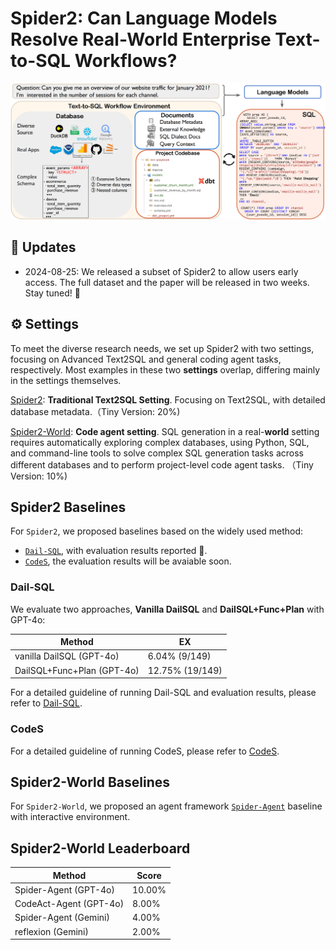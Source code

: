 # Spider2: Can Language Models Resolve Real-World Enterprise Text-to-SQL Workflows?

![Local Image](./assets/Spider2.png)

## 📢 Updates

- 2024-08-25: We released a subset of Spider2 to allow users early access. The full dataset and the paper will be released in two weeks. Stay tuned! 🤗


## ⚙️ Settings

To meet the diverse research needs, we set up Spider2 with two settings, focusing on Advanced Text2SQL and general coding agent tasks, respectively. Most examples in these two **settings** overlap, differing mainly in the settings themselves.

[Spider2](https://github.com/xlang-ai/spider2/tree/main/spider2): **Traditional Text2SQL Setting**. Focusing on Text2SQL, with detailed database metadata.（Tiny Version: 20%)

[Spider2-World](https://github.com/xlang-ai/spider2/tree/main/spider2-world): **Code agent setting**. SQL generation in a real-**world** setting requires automatically exploring complex databases, using Python, SQL, and command-line tools to solve complex SQL generation tasks across different databases and to perform project-level code agent tasks. （Tiny Version: 10%)


## Spider2 Baselines

For `Spider2`, we proposed baselines based on the widely used method: 
- [`Dail-SQL`](https://github.com/xlang-ai/spider2/blob/main/spider2-baselines/DailSQL/README.md), with evaluation results reported :test_tube:.
- [`CodeS`](https://github.com/xlang-ai/spider2/tree/main/spider2-baselines/CodeS/README.md), the evaluation results will be avaiable soon.


### Dail-SQL

We evaluate two approaches, **Vanilla DailSQL** and **DailSQL+Func+Plan** with GPT-4o:
  
| Method                     | EX   |
| -------------------------- | ---- |
| vanilla DailSQL (GPT-4o)   | 6.04% (9/149) |
| DailSQL+Func+Plan (GPT-4o) | 12.75% (19/149) |


For a detailed guideline of running Dail-SQL and evaluation results, please refer to [Dail-SQL](https://github.com/xlang-ai/spider2/tree/main/spider2-baselines/DailSQL).

### CodeS

For a detailed guideline of running CodeS, please refer to [CodeS](https://github.com/xlang-ai/spider2/tree/main/spider2-baselines/CodeS).


## Spider2-World Baselines
For `Spider2-World`, we proposed an agent framework [`Spider-Agent`](https://github.com/xlang-ai/spider2/tree/main/spider-agent) baseline with interactive environment. 



## Spider2-World Leaderboard


| Method                     | Score |
| -------------------------- | ---- |
| Spider-Agent (GPT-4o)   | 10.00% |
| CodeAct-Agent (GPT-4o) | 8.00% |  
| Spider-Agent (Gemini) | 4.00% |
| reflexion (Gemini) | 2.00% |
